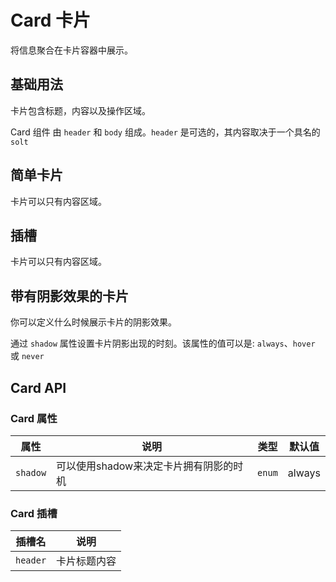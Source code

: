 # Card 卡片

<p>将信息聚合在卡片容器中展示。</p>

## 基础用法

卡片包含标题，内容以及操作区域。

Card 组件 由 `header` 和 `body` 组成。`header` 是可选的，其内容取决于一个具名的 `solt`

<demo vue="./example/base.vue"></demo>

## 简单卡片

卡片可以只有内容区域。

<demo vue="./example/simple.vue"></demo>

## 插槽

卡片可以只有内容区域。

<demo vue="./example/template.vue"></demo>

## 带有阴影效果的卡片

你可以定义什么时候展示卡片的阴影效果。

通过 `shadow` 属性设置卡片阴影出现的时刻。该属性的值可以是: `always`、`hover` 或 `never`

<demo vue="./example/shadow.vue"></demo>

## Card API

### Card 属性

| 属性     | 说明                                   | 类型                                     | 默认值 |
| -------- | -------------------------------------- | ---------------------------------------- | ------ |
| `shadow` | 可以使用shadow来决定卡片拥有阴影的时机 | `enum`<Tool value="always,hover,never"/> | always |

### Card 插槽

| 插槽名   | 说明         |
| -------- | ------------ |
| `header` | 卡片标题内容 |
